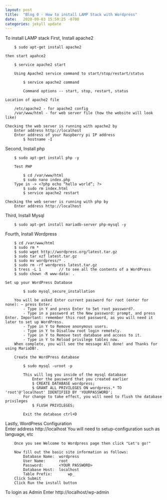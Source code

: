 ```yaml
---
layout: post
title:  "Blog 0 - How to install LAMP Stack with Wordpress"
date:   2020-09-03 15:59:25 -0700
categories: jekyll update
---
```

To install LAMP stack
First, Install apache2

		$ sudo apt-get install apache2

    then start apahce2

        $ service apache2 start

        Using Apache2 service command to start/stop/restart/status

		    $ service apache2 command

            Command options -- start, stop, restart, status

    Location of apache2 file

        /etc/apache2 - for apache2 config
        /var/www/html - for web server file (how the website will look like)
	
    Checking the web server is running with apache2 by 
        Enter address http://localhost
        Enter address of your Raspberry pi IP address 
			$ hostname -I 


Second, Install php

	    $ sudo apt-get install php -y

	    Test PHP

			$ cd /var/www/html
			$ sudo nano index.php
        Type in -> <?php echo “hello world”; ?> 
            $ sudo rm index.html
            $ service apache2 restart

    Checking the web server is running with php by
		Enter address http://localhost


Third, Install Mysql

	    $ sudo apt-get install mariadb-server php-mysql -y

Fourth, Install Wordpress 

		$ cd /var/www/html
		$ sudo rm *
		$ sudo wget http://wordpress.org/latest.tar.gz
		$ sudo tar xzf latest.tar.gz
		$ sudo mv wordpress/* .
		$ sudo rm -rf wordpress latest.tar.gz
		$ tress -L 1 		// to see all the contents of a WordPress
		$ sudo chown -R www-data: . 
    
    Set up your WordPress Database

			$ sudo mysql_secure_installation

        You will be asked Enter current password for root (enter for none): — press Enter.
            - Type in Y and press Enter to Set root password?.
            - Type in a password at the New password: prompt, and press Enter. Important: remember this root password, as you will need it later to set up WordPress.
            - Type in Y to Remove anonymous users.
            - Type in Y to Disallow root login remotely.
            - Type in Y to Remove test database and access to it.
            - Type in Y to Reload privilege tables now.
        When complete, you will see the message All done! and Thanks for using MariaDB!.

	    Create the WordPress database
        
			$ sudo mysql -uroot -p
			
            This will log you inside of the mysql database
			    Enter the password that you created earlier 
			    $ CREATE DATABASE wordpress;
                $ GRANT ALL PRIVILEGES ON wordpress.* TO 'root'@'localhost' IDENTIFIED BY 'YOURPASSWORD';
            For change to take effect, you will need to flush the database privileges
                $ FLUSH PRIVILEGES;
            
            Exit the database ctrl+D 


Lastly, WordPress Configuration  
		Enter address http://localhost
        You will need to setup-configuration such as language, etc
        
        Once you see Welcome to Wordpress page then click "Let's go!"

        Now fill out the basic site information as follows:
            Database Name:	wordpress
            User Name:		root
            Password:		<YOUR PASSWORD>
            Database Host:	localhost
            Table Prefix:		wp_
		Click Submit
		Click Run the install button

To login as Admin 
Enter http://localhost/wp-admin
		
